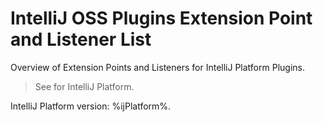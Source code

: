 <!-- Copyright 2000-2025 JetBrains s.r.o. and contributors. Use of this source code is governed by the Apache 2.0 license. -->

# IntelliJ OSS Plugins Extension Point and Listener List

<link-summary>Overview of Extension Points and Listeners for IntelliJ Platform Plugins.</link-summary>

> See [](intellij_platform_extension_point_list.md) for IntelliJ Platform.

IntelliJ Platform version: %ijPlatform%.

<include from="generated_intellij_community_plugins_extension_point_list.md" element-id="content"/>
